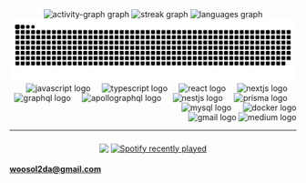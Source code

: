 
<div align="center">
  <img src="https://github-readme-activity-graph.vercel.app/graph?username=woosolkim&theme=one-dark&radius=12&area=true&hide_title=true&bg_color=000000&color=eeeeee&line=FB8C00&point=3078C6" height="200" alt="activity-graph graph"  />
  
  <img src="https://streak-stats.demolab.com?user=woosolkim&locale=en&mode=weekly&theme=dark&hide_border=false&border_radius=12&date_format=M%20j%5B,%20Y%5D" height="200" alt="streak graph"  />
  
  <img src="https://github-readme-stats.vercel.app/api/top-langs?username=woosolkim&locale=en&hide_title=false&layout=compact&card_width=320&langs_count=8&theme=dark&hide_border=false" height="200" alt="languages graph"  />

  <img src="https://raw.githubusercontent.com/platane/snk/output/github-contribution-grid-snake.svg" alt="Snake animation" />

</div>


<div align="right">
  <img src="https://skillicons.dev/icons?i=js" height="30" alt="javascript logo"  />
  <img width="12" />
  <img src="https://skillicons.dev/icons?i=ts" height="30" alt="typescript logo"  />
  <img width="12" />
  <img src="https://cdn.simpleicons.org/react/61DAFB" height="30" alt="react logo"  />
  <img width="12" />
  <img src="https://cdn.jsdelivr.net/gh/devicons/devicon/icons/nextjs/nextjs-original.svg" height="30" alt="nextjs logo"  />
  <img width="12" />
  <img src="https://cdn.simpleicons.org/graphql/E10098" height="30" alt="graphql logo"  />
  <img width="12" />
  <img src="https://skillicons.dev/icons?i=apollo" height="30" alt="apollographql logo"  />
  <img width="12" />
  <img src="https://skillicons.dev/icons?i=nestjs" height="30" alt="nestjs logo"  />
  <img width="12" />
  <img src="https://skillicons.dev/icons?i=prisma" height="30" alt="prisma logo"  />
  <img width="12" />
  <img src="https://cdn.jsdelivr.net/gh/devicons/devicon/icons/mysql/mysql-original.svg" height="30" alt="mysql logo"  />
  <img width="12" />
  <img src="https://skillicons.dev/icons?i=docker" height="30" alt="docker logo"  />
</div>

<div align="right">
    <img src="https://img.shields.io/static/v1?message=Gmail&logo=gmail&label=&color=D14836&logoColor=white&labelColor=&style=for-the-badge" height="35" alt="gmail logo"  />
    
  <img src="https://img.shields.io/static/v1?message=Medium&logo=medium&label=&color=12100E&logoColor=white&labelColor=&style=for-the-badge" height="35" alt="medium logo"  />
</div>

---

###


<div align="center">
  <img align="top" height="300" src="https://imagedelivery.net/WN97BdzLVKaS9hBULE5dag/c5d8d842-1125-44da-c623-7f029194fc00/1200"  />
  <a href="https://open.spotify.com/user/31oulxypxcngik4d74nnndmhrvma">
    <img src="https://spotify-recently-played-readme.vercel.app/api?user=31oulxypxcngik4d74nnndmhrvma&count=8&unique=true" alt="Spotify recently played"  />
  </a>
</div>


#### woosol2da@gmail.com

</div>



